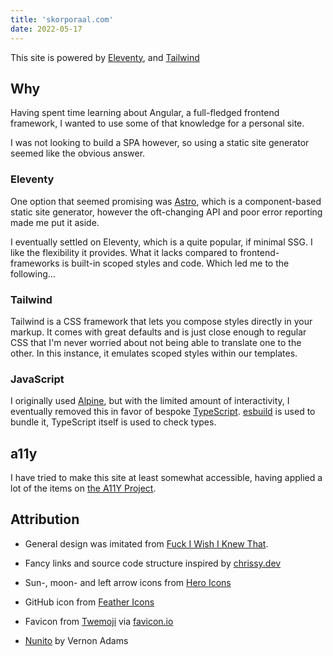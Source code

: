 ```yaml
---
title: 'skorporaal.com'
date: 2022-05-17
---
```


This site is powered by [Eleventy](https://www.11ty.dev/), and [Tailwind](https://tailwindcss.com/)

## Why

Having spent time learning about Angular, a full-fledged frontend framework, I wanted to use some of that knowledge for a personal site.

I was not looking to build a SPA however, so using a static site generator seemed like the obvious answer.

### Eleventy

One option that seemed promising was [Astro](https://astro.build/), which is a component-based static site generator, however the oft-changing API and poor error reporting made me put it aside.

I eventually settled on Eleventy, which is a quite popular, if minimal SSG. I like the flexibility it provides. What it lacks compared to frontend-frameworks is built-in scoped styles and code. Which led me to the following...

### Tailwind

Tailwind is a CSS framework that lets you compose styles directly in your markup. It comes with great defaults and is just close enough to regular CSS that I'm never worried about not being able to translate one to the other. In this instance, it emulates scoped styles within our templates.

### JavaScript

I originally used [Alpine](https://alpinejs.dev/), but with the limited amount of interactivity, I eventually removed this in favor of bespoke [TypeScript](https://www.typescriptlang.org/). [esbuild](https://esbuild.github.io/) is used to bundle it, TypeScript itself is used to check types.

## a11y

I have tried to make this site at least somewhat accessible, having applied a lot of the items on [the A11Y Project](https://www.a11yproject.com/checklist/).

## Attribution

- General design was imitated from [Fuck I Wish I Knew That](https://fuckiwishiknewth.at/).

- Fancy links and source code structure inspired by [chrissy.dev](https://www.chrissy.dev/)

- Sun-, moon- and left arrow icons from [Hero Icons](https://heroicons.com/)

- GitHub icon from [Feather Icons](https://feathericons.com/)

- Favicon from [Twemoji](https://twemoji.twitter.com/) via [favicon.io](https://favicon.io)

- [Nunito](https://github.com/googlefonts/nunito) by Vernon Adams
